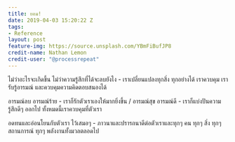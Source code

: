 ```yaml
---
title: ยอม!
date: 2019-04-03 15:20:22 Z
tags:
- Reference
layout: post
feature-img: https://source.unsplash.com/YBmFiBufJP8
credit-name: Nathan Lemon
credit-user: "@processrepeat"
---
```


ไม่ว่าอะไรจะเกิดขึ้น ไม่ว่าความรู้สึกที่ได้จะลบยังไง - เราเปลี่ยนแปลงทุกสิ่ง ทุกอย่างได้ เราควบคุม เรารับรู้อารมณ์ และควบคุมความคิดตอบสนองได้

อารมณ์ลบ อารมณ์ร้าย - เราก็รักตัวเราเองให้มากยิ่งขึ้น / อารมณ์สุข อารมณ์ดี - เราก็แบ่งปันความรู้สึกดีๆ ออกไป ทั้งหมดนี้เราควบคุมที่ตัวเรา

อดทนและอ่อนโยนกับตัวเรา ไว้เสมอๆ - ภาวนาและปรารถนาดีต่อตัวเราและทุกๆ คน ทุกๆ สิ่ง ทุกๆ สถานการณ์ ทุกๆ พลังงานทั้งมวลตลอดไป
